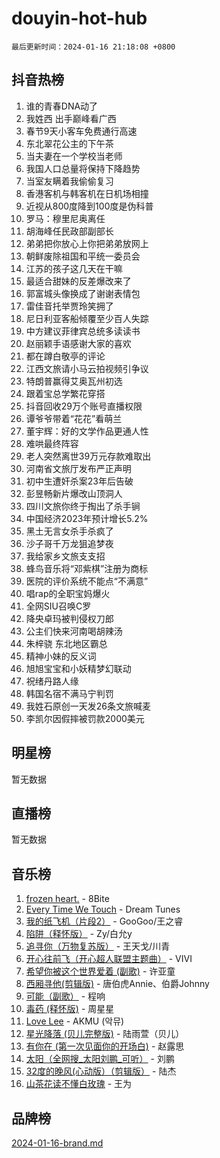 # douyin-hot-hub

`最后更新时间：2024-01-16 21:18:08 +0800`

## 抖音热榜

1. 谁的青春DNA动了
1. 我姓西 出手巅峰看广西
1. 春节9天小客车免费通行高速
1. 东北翠花公主的下午茶
1. 当夫妻在一个学校当老师
1. 我国人口总量将保持下降趋势
1. 当室友瞒着我偷偷复习
1. 香港客机与韩客机在日机场相撞
1. 近视从800度降到100度是伪科普
1. 罗马：穆里尼奥离任
1. 胡海峰任民政部副部长
1. 弟弟把你放心上你把弟弟放网上
1. 朝鲜废除祖国和平统一委员会
1. 江苏的孩子这几天在干嘛
1. 最适合甜妹的反差爆改来了
1. 郭富城头像换成了谢谢表情包
1. 雷佳音托举贾玲笑拥了
1. 尼日利亚客船倾覆至少百人失踪
1. 中方建议菲律宾总统多读读书
1. 赵丽颖手语感谢大家的喜欢
1. 都在蹲白敬亭的评论
1. 江西文旅请小马云拍视频引争议
1. 特朗普赢得艾奥瓦州初选
1. 跟着宝总学繁花穿搭
1. 抖音回收29万个账号直播权限
1. 谭爷爷带着“花花”看萌兰
1. 董宇辉：好的文学作品更通人性
1. 难哄最终阵容
1. 老人突然离世39万元存款难取出
1. 河南省文旅厅发布严正声明
1. 初中生遭奸杀案23年后告破
1. 彭昱畅新片爆改山顶洞人
1. 四川文旅你终于掏出了杀手锏
1. 中国经济2023年预计增长5.2%
1. 黑土无言女杀手杀疯了
1. 沙子哥千万龙狙追梦夜
1. 我给家乡文旅支支招
1. 蜂鸟音乐将“邓紫棋”注册为商标
1. 医院的评价系统不能点“不满意”
1. 唱rap的全职宝妈爆火
1. 全网SIU召唤C罗
1. 降央卓玛被判侵权刀郎
1. 公主们快来河南喝胡辣汤
1. 朱梓骁 东北地区霸总
1. 精神小妹的反义词
1. 旭旭宝宝和小妖精梦幻联动
1. 祝绪丹路人缘
1. 韩国名宿不满马宁判罚
1. 我姓石原创一天发26条文旅喊麦
1. 李凯尔因假摔被罚款2000美元

## 明星榜

暂无数据

## 直播榜

暂无数据

## 音乐榜

1. [frozen heart.](https://sf86-cdn-tos.douyinstatic.com/obj/tos-cn-ve-2774/oIIWJfyjIACZA9zQMtnJ6hQQhFC4vhCupoRBsO) - 8Bite
1. [Every Time We Touch](https://sf86-cdn-tos.douyinstatic.com/obj/tos-cn-ve-2774/ogN6lUKQeBBfEVhIOMikG1CcJjugxk1tztZyhP) - Dream Tunes
1. [我的纸飞机（片段2）](https://sf86-cdn-tos.douyinstatic.com/obj/tos-cn-ve-2774/oM2ZrKcg2CD5AeRB2gkeXOFB1IxAGJdZPazYHf) - GooGoo/王之睿
1. [陷阱（释怀版）](https://sf86-cdn-tos.douyinstatic.com/obj/tos-cn-ve-2774/oE8C21LeZrzKLDFfQYgMzx4GAIHageG5IzayY7) - Zy/白允y
1. [追寻你（万物复苏版）](https://sf86-cdn-tos.douyinstatic.com/obj/tos-cn-ve-2774/oYeAZJsbjIDit9APmBg8u6uDUQnHmoCf3gbo74) - 王天戈/川青
1. [开心往前飞（开心超人联盟主题曲）](https://sf86-cdn-tos.douyinstatic.com/obj/tos-cn-ve-2774/9d8fb7c82cf1421fb93a9fe925275e0a) - VIVI
1. [希望你被这个世界爱着 (副歌)](https://sf86-cdn-tos.douyinstatic.com/obj/tos-cn-ve-2774/oUHCmWQfZlE3QQBKBeD8rCFLpJzPgCpImhsxMt) - 许亚童
1. [西厢寻他(剪辑版)](https://sf86-cdn-tos.douyinstatic.com/obj/tos-cn-ve-2774/oUsAVfAQKlRNxEv5qxvIB8o5qmIWUcXbzJKJhw) - 唐伯虎Annie、伯爵Johnny
1. [可能（副歌）](https://sf86-cdn-tos.douyinstatic.com/obj/tos-cn-ve-2774/cde1731888894259b333569393c2fb51) - 程响
1. [毒药 (释怀版)](https://sf86-cdn-tos.douyinstatic.com/obj/tos-cn-ve-2774/oYILMEAzspdZBIzy4frJNB8ZHPHWAhiwowd4Ad) - 周星星
1. [Love Lee](https://sf3-cdn-tos.douyinstatic.com/obj/tos-cn-ve-2774/o05GbkJGbCBTdDnMtB0fwOYgkeZp23vrWQDQBS) - AKMU (악뮤)
1. [星光降落 (贝儿完整版)](https://sf86-cdn-tos.douyinstatic.com/obj/tos-cn-ve-2774/okwB9hAwyAtsFFkFBzAX1hOOfQuIoMNs0W2Mwr) - 陆雨萱（贝儿）
1. [有你在 (第一次见面你的开场白)](https://sf86-cdn-tos.douyinstatic.com/obj/tos-cn-ve-2774/oAthrQ3ClJBfI57uBoFEgNDYtNCZ0TSYQQfxQ0) - 赵露思
1. [太阳（全网搜_太阳刘鹏_可听）](https://sf3-cdn-tos.douyinstatic.com/obj/tos-cn-ve-2774/ogWbyIQnlBFImVbeDocRdCIYtBHlbJXgfZMvgz) - 刘鹏
1. [32度的晚风(心动版）（剪辑版）](https://sf6-cdn-tos.douyinstatic.com/obj/tos-cn-ve-2774/owNyabsyWdzUulxhoJfK8IBXgp0UMQAHpvGh2B) - 陆杰
1. [山茶花读不懂白玫瑰](https://sf86-cdn-tos.douyinstatic.com/obj/tos-cn-ve-2774/osfn8B7DktrRHEPJgPCfDbw7QDQEkwC16BxZg9) - 王为

## 品牌榜

[2024-01-16-brand.md](2024-01-16-brand.md)
